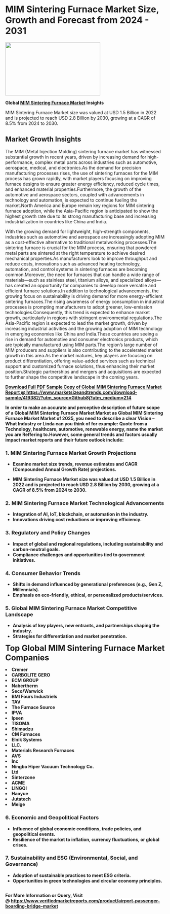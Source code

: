<H1>MIM Sintering Furnace Market Size, Growth and Forecast from 2024 - 2031</H1><img class="aligncenter size-medium wp-image-584254" src="https://thirdeyenews.in/wp-content/uploads/2024/09/Global-Market-Research-300x168.jpeg" alt="" width="300" height="168" /><p><strong>Global&nbsp;<a href="https://www.marketsizeandtrends.com/download-sample/419382/?utm_source=Github8j?utm_medium=214">MIM Sintering Furnace Market</a> Insights</strong></p><p>MIM Sintering Furnace Market size was valued at USD 1.5 Billion in 2022 and is projected to reach USD 2.8 Billion by 2030, growing at a CAGR of 8.5% from 2024 to 2030.</p><p><h2>Market Growth Insights</h2> <p>The MIM (Metal Injection Molding) sintering furnace market has witnessed substantial growth in recent years, driven by increasing demand for high-performance, complex metal parts across industries such as automotive, aerospace, medical, and electronics.As the demand for precision manufacturing processes rises, the use of sintering furnaces for the MIM process has grown rapidly, with market players focusing on improving furnace designs to ensure greater energy efficiency, reduced cycle times, and enhanced material properties.Furthermore, the growth of the automotive and aerospace sectors, coupled with advancements in technology and automation, is expected to continue fueling the market.North America and Europe remain key regions for MIM sintering furnace adoption, while the Asia-Pacific region is anticipated to show the highest growth rate due to its strong manufacturing base and increasing industrialization in countries like China and India.</p> <p><strong><a href="#"></a></strong></p> <p>With the growing demand for lightweight, high-strength components, industries such as automotive and aerospace are increasingly adopting MIM as a cost-effective alternative to traditional metalworking processes.The sintering furnace is crucial for the MIM process, ensuring that powdered metal parts are sintered at the right temperature to achieve desired mechanical properties.As manufacturers look to improve throughput and reduce costs, innovations such as advanced heating technology, automation, and control systems in sintering furnaces are becoming common.Moreover, the need for furnaces that can handle a wide range of materials—such as stainless steel, titanium alloys, and specialized alloys—has created an opportunity for companies to develop more versatile and efficient furnace solutions.In addition to technological advancements, the growing focus on sustainability is driving demand for more energy-efficient sintering furnaces.The rising awareness of energy consumption in industrial processes is prompting manufacturers to adopt greener, low-emission technologies.Consequently, this trend is expected to enhance market growth, particularly in regions with stringent environmental regulations.The Asia-Pacific region is expected to lead the market growth, driven by increasing industrial activities and the growing adoption of MIM technology in emerging economies like China and India.These countries are seeing a rise in demand for automotive and consumer electronics products, which are typically manufactured using MIM parts.The region’s large number of MIM producers and suppliers is also contributing to the accelerated market growth in this area.As the market matures, key players are focusing on product differentiation, offering value-added services such as technical support and customized furnace solutions, thus enhancing their market position.Strategic partnerships and mergers and acquisitions are expected to further shape the competitive landscape in the coming years.</p> <p><strong><a href="#"></p><p><span class=""><strong>Download Full PDF Sample Copy of Global MIM Sintering Furnace Market Report</strong> @ <a href="https://www.marketsizeandtrends.com/download-sample/419382/?utm_source=Github8j?utm_medium=214" target="_blank">https://www.marketsizeandtrends.com/download-sample/419382/?utm_source=Github8j?utm_medium=214</a></span></p><p>In order to make an accurate and perceptive description of future scope of a Global&nbsp;MIM Sintering Furnace Market Market as Global&nbsp;MIM Sintering Furnace Market Market of 2025, you need to describe a clear Vision &ndash; What Industry or Linda can you think of for example: Quote from a Technology, healthcare, automotive, renewable energy, name the market you are Reffering to.However, some general trends and factors usually impact market reports and their future outlook include:</p><h3>1.&nbsp;<strong>MIM Sintering Furnace Market Growth Projections</strong></h3><ul><li>Examine market size trends, revenue estimates and CAGR (Compounded Annual Growth Rate) projections.</li><li><p>MIM Sintering Furnace Market size was valued at USD 1.5 Billion in 2022 and is projected to reach USD 2.8 Billion by 2030, growing at a CAGR of 8.5% from 2024 to 2030.</p></li></ul><h3>2.&nbsp;<strong>MIM Sintering Furnace Market Technological Advancements</strong></h3><ul><li>Integration of AI, IoT, blockchain, or automation in the industry.</li><li>Innovations driving cost reductions or improving efficiency.</li></ul><h3>3.&nbsp;<strong>Regulatory and Policy Changes</strong></h3><ul><li>Impact of global and regional regulations, including sustainability and carbon-neutral goals.</li><li>Compliance challenges and opportunities tied to government initiatives.</li></ul><h3>4.&nbsp;<strong>Consumer Behavior Trends</strong></h3><ul><li>Shifts in demand influenced by generational preferences (e.g., Gen Z, Millennials).</li><li>Emphasis on eco-friendly, ethical, or personalized products/services.</li></ul><h3>5.&nbsp;<strong>Global MIM Sintering Furnace Market Competitive Landscape</strong></h3><ul><li>Analysis of key players, new entrants, and partnerships shaping the industry.</li><li>Strategies for differentiation and market penetration.</li></ul><p data-pm-slice="1 1 []"><span style="color: inherit; font-family: inherit; font-size: 25px;">Top Global MIM Sintering Furnace Market Companies</span></p><div class="" data-test-id=""><p><li>Cremer</li><li> CARBOLITE GERO</li><li> ECM GROUP</li><li> Nabertherm</li><li> Seco/Warwick</li><li> BMI Fours Industriels</li><li> TAV</li><li> The Furnace Source</li><li> IPVA</li><li> Ipsen</li><li> TISOMA</li><li> Shimadzu</li><li> CM Furnaces</li><li> Elnik Systems</li><li> LLC.</li><li> Materials Research Furnaces</li><li> AVS</li><li> Inc</li><li> Ningbo Hiper Vacuum Technology Co.</li><li>Ltd</li><li> Sinterzone</li><li> ACME</li><li> LINGQI</li><li> Haoyue</li><li> Jutatech</li><li> Meige</li></p></div><h3>6.&nbsp;<strong>Economic and Geopolitical Factors</strong></h3><ul><li>Influence of global economic conditions, trade policies, and geopolitical events.</li><li>Resilience of the market to inflation, currency fluctuations, or global crises.</li></ul><h3>7.&nbsp;<strong>Sustainability and ESG (Environmental, Social, and Governance)</strong></h3><ul><li>Adoption of sustainable practices to meet ESG criteria.</li><li>Opportunities in green technologies and circular economy principles.</li></ul><h2><strong style="font-size: 14px;">For More Information or Query, Visit @&nbsp;</strong><a style="background-color: #ffffff; font-size: 14px;" href="https://www.marketsizeandtrends.com/report/mim-sintering-furnace-market/" target="_blank">https://www.verifiedmarketreports.com/product/airport-passenger-boarding-bridge-market</a></h2>